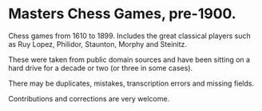 # Masters Chess Games, pre-1900.

Chess games from 1610 to 1899. Includes the great classical players such as Ruy Lopez, Philidor, Staunton, Morphy and Steinitz.

These were taken from public domain sources and have been sitting on a hard drive for a decade or two (or three in some cases).

There may be duplicates, mistakes, transcription errors and missing fields.

Contributions and corrections are very welcome.
